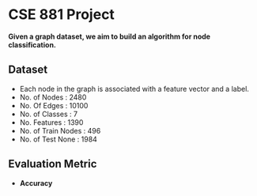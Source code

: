 # CSE 881 Project

**Given a graph dataset, we aim to build an algorithm for node classification.**

## Dataset
- Each node in the graph is associated with a feature vector and a label.
- No. of Nodes : 2480
- No. Of Edges : 10100
- No. of Classes : 7
- No. Features : 1390
- No. of Train Nodes : 496
- No. of Test None : 1984


## Evaluation Metric
- **Accuracy**
